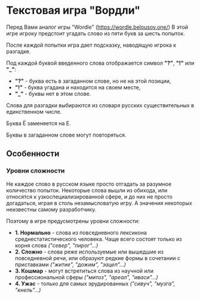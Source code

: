 # Текстовая игра "Вордли"

Перед Вами аналог игры "Wordle" (https://wordle.belousov.one/)
В этой игре игроку предстоит угадать слово из пяти букв за шесть попыток.

После каждой попытки игра дает подсказку, наводящую игрока к разгадке.

Под каждой буквой введенного слова отображается символ __"?"__, __"!"__ или __"_"__:
- __"?"__ - буква есть в загаданном слове, но не на этой позиции,
- __"!"__ - буква угадана и находится на своем месте,
- __"_"__ - буквы нет в этом слове.

Слова для разгадки выбираются из словаря русских существительных в единственном числе.

Буква Ё заменяется на Е.

Буквы в загаданном слове могут повторяться.

## Особенности
### Уровни сложности

Не каждое слово в русском языке просто отгадать за разумное количество попыток. Некоторые слова вышли из обихода, или относятся к узкоспециализированной сфере, и до них не просто догадаться, играя в столь незамысловатую игру. А значения некоторых неизвестны самому разработчику.

Поэтому в игре предусмотрены уровни сложности:
 - __1. Нормально__ - слова из повседневного лексикона среднестатистического человека. Чаще всего состоят только из корня слова _("север", "пирог"...)_
 - __2. Сложно__ - слова реже используемые или вышедшие из повседневной речи, или образуют редкие формы в сочетании с приставками _("житие", "дожим", "зацеп"...)_
 - __3. Кошмар__ - могут встретиться слова из научной или профессиональной сферы _("митоз", "ареал", "иваси"...)_
 - __4. Ужас__ - только для самых эрудированных _("сивуч", "музга", "кнель"...)_


